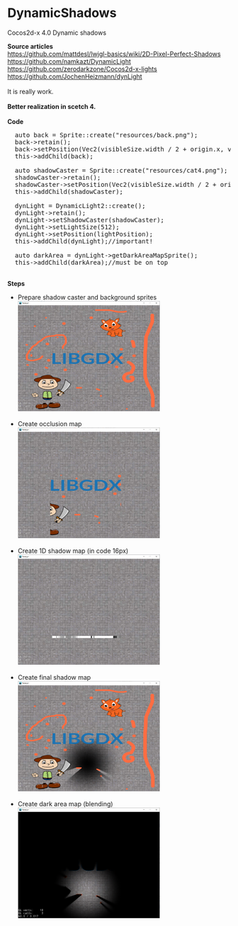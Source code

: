 # DynamicShadows
Cocos2d-x 4.0 Dynamic shadows

<b>Source articles</b><br>
https://github.com/mattdesl/lwjgl-basics/wiki/2D-Pixel-Perfect-Shadows<br>
https://github.com/namkazt/DynamicLight<br>
https://github.com/zerodarkzone/Cocos2d-x-lights<br>
https://github.com/JochenHeizmann/dynLight<br>
<br>
It is really work.<br><br>
<b>Better realization in scetch 4.</b><br><br>
<b>Code</b>
<pre>
  auto back = Sprite::create("resources/back.png");
  back->retain();
  back->setPosition(Vec2(visibleSize.width / 2 + origin.x, visibleSize.height / 2 + origin.y));
  this->addChild(back);

  auto shadowCaster = Sprite::create("resources/cat4.png");
  shadowCaster->retain();
  shadowCaster->setPosition(Vec2(visibleSize.width / 2 + origin.x, visibleSize.height / 2 + origin.y));
  this->addChild(shadowCaster);

  dynLight = DynamicLight2::create();
  dynLight->retain();
  dynLight->setShadowCaster(shadowCaster);
  dynLight->setLightSize(512);
  dynLight->setPosition(lightPosition);
  this->addChild(dynLight);//important!

  auto darkArea = dynLight->getDarkAreaMapSprite();
  this->addChild(darkArea);//must be on top
</pre>
<br>
<b>Steps</b><br>
<ul>
  <li>
    Prepare shadow caster and background sprites<br>
    <img src='Explain/step1.png' width='320'><br><br>
  </li>
  <li>
    Create occlusion map<br>
    <img src='Explain/step2.png' width='320'><br><br>
  </li>
  <li>
    Create 1D shadow map (in code 16px)<br>
    <img src='Explain/step3.png' width='320'><br><br>
  </li>
  <li>
    Create final shadow map<br>
    <img src='Explain/step4.png' width='320'><br><br>
  </li>
  <li>
    Create dark area map (blending)<br>
    <img src='Explain/step5.png' width='320'><br><br>
  </li>
<ul>
<br>
